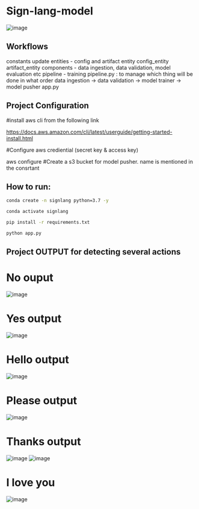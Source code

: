 # Sign-lang-model
![image](https://github.com/user-attachments/assets/b5a9072b-d671-4fc7-a0db-203d0ef41f0c)

## Workflows
constants
update entities - config and artifact entity
config_entity
artifact_entity
components - data ingestion, data validation, model evaluation etc
pipeline - training pipeline.py : to manage which thing will be done in what order
data ingestion -> data validation -> model trainer -> model pusher 
app.py


## Project Configuration

#install aws cli from the following link

https://docs.aws.amazon.com/cli/latest/userguide/getting-started-install.html

#Configure aws crediential (secret key & access key)

aws configure
#Create a s3 bucket for model pusher. name is mentioned in the consrtant


## How to run:
```bash
conda create -n signlang python=3.7 -y
```
```bash
conda activate signlang
```
```bash
pip install -r requirements.txt
```
```bash
python app.py
```
## Project OUTPUT for detecting several actions

# No ouput
![image](https://github.com/user-attachments/assets/10c0cfb5-9538-4560-93fb-cd5e7fca0c44)


# Yes output
![image](https://github.com/user-attachments/assets/ac7fa04a-34c7-49c1-84c8-4bc92616f097)


# Hello output
![image](https://github.com/user-attachments/assets/83227deb-07c9-4c94-838c-6509d7ba23df)


# Please output
![image](https://github.com/user-attachments/assets/543d7abc-fa58-4a18-8208-10fcdf5960de)

# Thanks output
![image](https://github.com/user-attachments/assets/8aa892ad-6aa5-4926-b597-b842decac28a)
![image](https://github.com/user-attachments/assets/ceac64c8-1906-472b-8f41-64722a333407)


# I love you 
![image](https://github.com/user-attachments/assets/28997ede-a733-4837-94da-659d164e382b)



